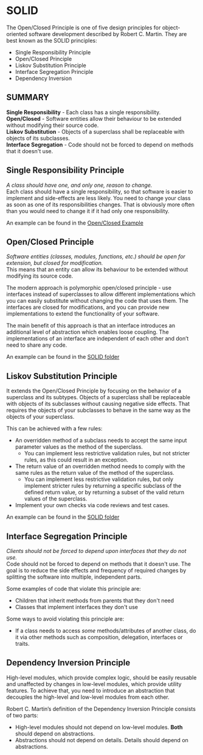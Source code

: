 # SOLID
The Open/Closed Principle is one of five design principles for object-oriented software development described by Robert C. Martin. They are best known as the SOLID principles:

* Single Responsibility Principle
* Open/Closed Principle
* Liskov Substitution Principle
* Interface Segregation Principle
* Dependency Inversion

## SUMMARY
**Single Responsibility** - Each class has a single responsibility.  
**Open/Closed** - Software entities allow their behaviour to be extended without modifying their source code.  
**Liskov Substitution** - Objects of a superclass shall be replaceable with objects of its subclasses.  
**Interface Segregation** - Code should not be forced to depend on methods that it doesn't use.  

## Single Responsibility Principle
*A class should have one, and only one, reason to change.*  
Each class should have a single responsibility, so that software is easier to implement and side-effects are less likely.
You need to change your class as soon as one of its responsibilities changes. That is obviously more often than you would need to change it if it had only one responsibility.

An example can be found in the [Open/Closed Example](SOLID/openclosed.php)  

## Open/Closed Principle
*Software entities (classes, modules, functions, etc.) should be open for extension, but closed for modification.*  
This means that an entity can allow its behaviour to be extended without modifying its source code.  

The modern approach is polymorphic open/closed principle - use interfaces instead of superclasses to allow
different implementations which you can easily substitute without changing the code that uses them. The interfaces 
are closed for modifications, and you can provide new implementations to extend the functionality of your software.  

The main benefit of this approach is that an interface introduces an additional level of abstraction which enables 
loose coupling. The implementations of an interface are independent of each other and don’t need to share any code.  

An example can be found in the [SOLID folder](SOLID/openclosed.php)  

## Liskov Substitution Principle
It extends the Open/Closed Principle by focusing on the behavior of a superclass and its subtypes. 
Objects of a superclass shall be replaceable with objects of its subclasses without causing negative side effects.
That requires the objects of your subclasses to behave in the same way as the objects of your superclass.  

This can be achieved with a few rules:
* An overridden method of a subclass needs to accept the same input parameter values as the method of the superclass.
  * You can implement less restrictive validation rules, but not stricter rules, as this could result in an exception.
* The return value of an overridden method needs to comply with the same rules as the return value of the method of the superclass. 
  * You can implement less restrictive validation rules, but only implement stricter rules by returning a specific subclass of the defined return value, or by returning a subset of the valid return values of the superclass.
* Implement your own checks via code reviews and test cases. 

An example can be found in the [SOLID folder](SOLID/liskovsubstitution.php)  

## Interface Segregation Principle
*Clients should not be forced to depend upon interfaces that they do not use.*  
Code should not be forced to depend on methods that it doesn't use. 
The goal is to reduce the side effects and frequency of required changes by splitting the software into multiple, independent parts.  

Some examples of code that violate this principle are:
* Children that inherit methods from parents that they don't need
* Classes that implement interfaces they don't use

Some ways to avoid violating this principle are:
* If a class needs to access *some* methods/attributes of another class, do it via other methods such as composition, delegation, interfaces or traits. 

## Dependency Inversion Principle
High-level modules, which provide complex logic, should be easily reusable and unaffected by changes in low-level modules, which provide utility features. 
To achieve that, you need to introduce an abstraction that decouples the high-level and low-level modules from each other.  

Robert C. Martin’s definition of the Dependency Inversion Principle consists of two parts:
* High-level modules should not depend on low-level modules. **Both** should depend on abstractions.
* Abstractions should not depend on details. Details should depend on abstractions.

